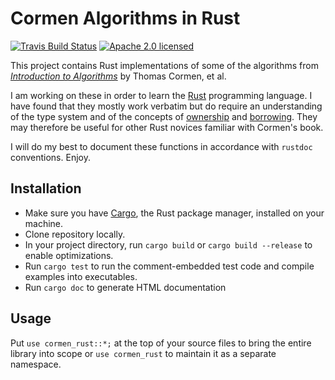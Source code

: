 # Cormen Algorithms in Rust
[![Travis Build Status](https://travis-ci.org/sjsyrek/Cormen_Rust.svg?branch=master)](https://travis-ci.org/sjsyrek/Cormen_Rust)
[![Apache 2.0 licensed](https://img.shields.io/badge/license-Apache2.0-blue.svg)](./LICENSE-APACHE)

This project contains Rust implementations of some of the algorithms from [_Introduction to Algorithms_](http://www.amazon.com/Introduction-Algorithms-3rd-Thomas-Cormen/dp/0262033844/ref=sr_1_fkmr0_1?ie=UTF8&qid=1453748746&sr=8-1-fkmr0&keywords=cormel+introduction+to+algorithms) by Thomas Cormen, et al.

I am working on these in order to learn the [Rust](https://www.rust-lang.org/index.html) programming language. I have found that they mostly work verbatim but do require an understanding of the type system and of the concepts of [ownership](http://doc.rust-lang.org/1.6.0/book/ownership.html) and [borrowing](http://doc.rust-lang.org/1.6.0/book/references-and-borrowing.html). They may therefore be useful for other Rust novices familiar with Cormen's book.

I will do my best to document these functions in accordance with `rustdoc` conventions. Enjoy.

## Installation

- Make sure you have [Cargo](http://doc.crates.io/index.html), the Rust package manager, installed on your machine.
- Clone repository locally.
- In your project directory, run `cargo build` or `cargo build --release` to enable optimizations.
- Run `cargo test` to run the comment-embedded test code and compile examples into executables.
- Run `cargo doc` to generate HTML documentation

## Usage

Put `use cormen_rust::*;` at the top of your source files to bring the entire library into scope or `use cormen_rust` to maintain it as a separate namespace. 